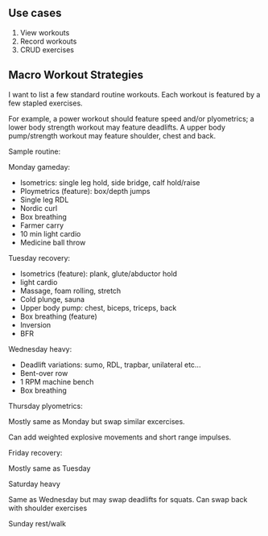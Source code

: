 ## Use cases

1. View workouts
1. Record workouts
1. CRUD exercises

## Macro Workout Strategies

I want to list a few standard routine workouts. Each workout is featured by
a few stapled exercises.

For example, a power workout should feature speed and/or plyometrics;
a lower body strength workout may feature deadlifts.
A upper body pump/strength workout may feature shoulder, chest and back.

Sample routine:

Monday gameday:

- Isometrics: single leg hold, side bridge, calf hold/raise
- Ploymetrics (feature): box/depth jumps
- Single leg RDL
- Nordic curl
- Box breathing
- Farmer carry
- 10 min light cardio
- Medicine ball throw

Tuesday recovery:

- Isometrics (feature): plank, glute/abductor hold
- light cardio
- Massage, foam rolling, stretch
- Cold plunge, sauna
- Upper body pump: chest, biceps, triceps, back
- Box breathing (feature)
- Inversion
- BFR

Wednesday heavy:

- Deadlift variations: sumo, RDL, trapbar, unilateral etc...
- Bent-over row
- 1 RPM machine bench
- Box breathing

Thursday plyometrics:

Mostly same as Monday but swap similar excercises.

Can add weighted explosive movements and short range impulses.

Friday recovery:

Mostly same as Tuesday

Saturday heavy

Same as Wednesday but may swap deadlifts for squats.
Can swap back with shoulder exercises

Sunday rest/walk
